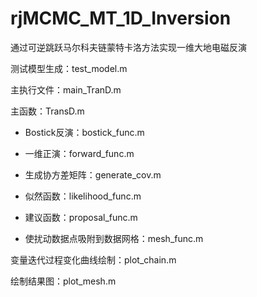 # rjMCMC_MT_1D_Inversion

通过可逆跳跃马尔科夫链蒙特卡洛方法实现一维大地电磁反演

测试模型生成：test_model.m

主执行文件：main_TranD.m

主函数：TransD.m

* Bostick反演：bostick_func.m

* 一维正演：forward_func.m

* 生成协方差矩阵：generate_cov.m

* 似然函数：likelihood_func.m

* 建议函数：proposal_func.m

* 使扰动数据点吸附到数据网格：mesh_func.m

变量迭代过程变化曲线绘制：plot_chain.m

绘制结果图：plot_mesh.m

